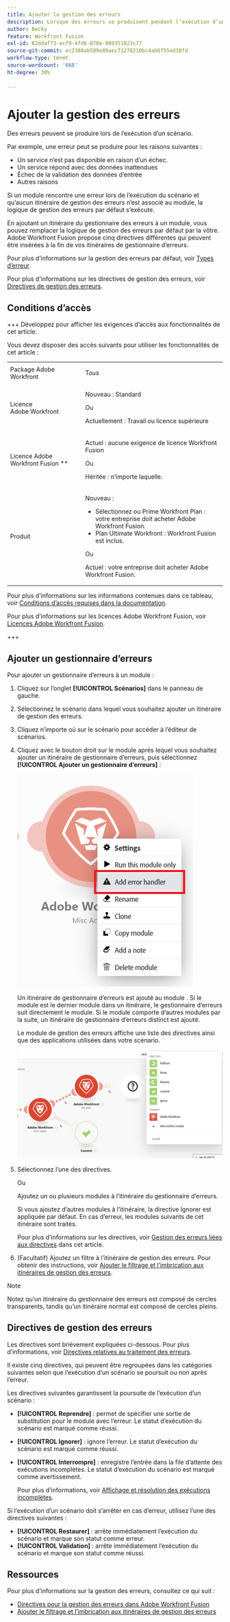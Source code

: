 ```yaml
---
title: Ajouter la gestion des erreurs
description: Lorsque des erreurs se produisent pendant l’exécution d’un scénario, c’est généralement parce qu’un service est indisponible en raison d’une défaillance, qu’un service répond avec des données inattendues ou que la validation des données d’entrée échoue.
author: Becky
feature: Workfront Fusion
exl-id: 82ddaf73-ecf9-4fd6-8f8e-909351023c77
source-git-commit: ec2388ab509e89aec71278210bc4ab6f55ed38fd
workflow-type: tm+mt
source-wordcount: '668'
ht-degree: 30%

---
```


# Ajouter la gestion des erreurs

Des erreurs peuvent se produire lors de l’exécution d’un scénario.

Par exemple, une erreur peut se produire pour les raisons suivantes :

* Un service n’est pas disponible en raison d’un échec.
* Un service répond avec des données inattendues
* Échec de la validation des données d’entrée
* Autres raisons

Si un module rencontre une erreur lors de l’exécution du scénario et qu’aucun itinéraire de gestion des erreurs n’est associé au module, la logique de gestion des erreurs par défaut s’exécute.

En ajoutant un itinéraire du gestionnaire des erreurs à un module, vous pouvez remplacer la logique de gestion des erreurs par défaut par la vôtre. Adobe Workfront Fusion propose cinq directives différentes qui peuvent être insérées à la fin de vos itinéraires de gestionnaire d’erreurs.

Pour plus d’informations sur la gestion des erreurs par défaut, voir [Types d’erreur](/help/workfront-fusion/references/errors/error-processing.md).

Pour plus d’informations sur les directives de gestion des erreurs, voir [Directives de gestion des erreurs](/help/workfront-fusion/references/errors/directives-for-error-handling.md).

## Conditions d’accès

+++ Développez pour afficher les exigences d’accès aux fonctionnalités de cet article.

Vous devez disposer des accès suivants pour utiliser les fonctionnalités de cet article :

<table style="table-layout:auto">
 <col> 
 <col> 
 <tbody> 
  <tr> 
   <td role="rowheader">Package Adobe Workfront 
   <td> <p>Tous</p> </td> 
  </tr> 
  <tr data-mc-conditions=""> 
   <td role="rowheader">Licence Adobe Workfront</td> 
   <td> <p>Nouveau : Standard</p><p>Ou</p><p>Actuellement : Travail ou licence supérieure</p> </td> 
  </tr> 
  <tr> 
   <td role="rowheader">Licence Adobe Workfront Fusion **</td> 
   <td>
   <p>Actuel : aucune exigence de licence Workfront Fusion</p>
   <p>Ou</p>
   <p>Héritée : n’importe laquelle. </p>
   </td> 
  </tr> 
  <tr> 
   <td role="rowheader">Produit</td> 
   <td>
   <p>Nouveau :</p> <ul><li>Sélectionnez ou Prime Workfront Plan : votre entreprise doit acheter Adobe Workfront Fusion.</li><li>Plan Ultimate Workfront : Workfront Fusion est inclus.</li></ul>
   <p>Ou</p>
   <p>Actuel : votre entreprise doit acheter Adobe Workfront Fusion.</p>
   </td> 
  </tr>
 </tbody> 
</table>

Pour plus d’informations sur les informations contenues dans ce tableau, voir [Conditions d’accès requises dans la documentation](/help/workfront-fusion/references/licenses-and-roles/access-level-requirements-in-documentation.md).

Pour plus d’informations sur les licences Adobe Workfront Fusion, voir [Licences Adobe Workfront Fusion](/help/workfront-fusion/set-up-and-manage-workfront-fusion/licensing-operations-overview/license-automation-vs-integration.md).

+++

## Ajouter un gestionnaire d’erreurs

Pour ajouter un gestionnaire d’erreurs à un module :

1. Cliquez sur l’onglet **[!UICONTROL Scénarios]** dans le panneau de gauche.
1. Sélectionnez le scénario dans lequel vous souhaitez ajouter un itinéraire de gestion des erreurs.
1. Cliquez n’importe où sur le scénario pour accéder à l’éditeur de scénarios.
1. Cliquez avec le bouton droit sur le module après lequel vous souhaitez ajouter un itinéraire de gestionnaire d’erreurs, puis sélectionnez **[!UICONTROL Ajouter un gestionnaire d’erreurs]** :

   ![Itinéraire du gestionnaire d’erreurs](assets/error-handler-route.png)

   Un itinéraire de gestionnaire d’erreurs est ajouté au module . Si le module est le dernier module dans un itinéraire, le gestionnaire d’erreurs suit directement le module. Si le module comporte d’autres modules par la suite, un itinéraire de gestionnaire d’erreurs distinct est ajouté.

   Le module de gestion des erreurs affiche une liste des directives ainsi que des applications utilisées dans votre scénario.

   ![Itinéraire d’erreur](assets/error-route.png)

1. Sélectionnez l’une des directives.

   Ou

   Ajoutez un ou plusieurs modules à l’itinéraire du gestionnaire d’erreurs.

   Si vous ajoutez d’autres modules à l’itinéraire, la directive Ignorer est appliquée par défaut. En cas d’erreur, les modules suivants de cet itinéraire sont traités.

   Pour plus d’informations sur les directives, voir [Gestion des erreurs liées aux directives](#error-handling-directives) dans cet article.

1. (Facultatif) Ajoutez un filtre à l’itinéraire de gestion des erreurs. Pour obtenir des instructions, voir [Ajouter le filtrage et l’imbrication aux itinéraires de gestion des erreurs](/help/workfront-fusion/create-scenarios/config-error-handling/advanced-error-handling.md).

>[!NOTE]
>
>Notez qu’un itinéraire du gestionnaire des erreurs est composé de cercles transparents, tandis qu’un itinéraire normal est composé de cercles pleins.

## Directives de gestion des erreurs

Les directives sont brièvement expliquées ci-dessous. Pour plus d’informations, voir [Directives relatives au traitement des erreurs](/help/workfront-fusion/references/errors/directives-for-error-handling.md).

Il existe cinq directives, qui peuvent être regroupées dans les catégories suivantes selon que l’exécution d’un scénario se poursuit ou non après l’erreur.

Les directives suivantes garantissent la poursuite de l’exécution d’un scénario :

* **[!UICONTROL Reprendre]** : permet de spécifier une sortie de substitution pour le module avec l’erreur. Le statut d’exécution du scénario est marqué comme réussi.
* **[!UICONTROL Ignorer]** : ignore l’erreur. Le statut d’exécution du scénario est marqué comme réussi.
* **[!UICONTROL Interrompre]** : enregistre l’entrée dans la file d’attente des exécutions incomplètes. Le statut d’exécution du scénario est marqué comme avertissement.

  Pour plus d’informations, voir [Affichage et résolution des exécutions incomplètes](/help/workfront-fusion/manage-scenarios/view-and-resolve-incomplete-executions.md).

Si l’exécution d’un scénario doit s’arrêter en cas d’erreur, utilisez l’une des directives suivantes :

* **[!UICONTROL Restaurer]** : arrête immédiatement l’exécution du scénario et marque son statut comme erreur.
* **[!UICONTROL Validation]** : arrête immédiatement l’exécution du scénario et marque son statut comme réussi.

## Ressources

Pour plus d’informations sur la gestion des erreurs, consultez ce qui suit :

* [Directives pour la gestion des erreurs dans Adobe Workfront Fusion](/help/workfront-fusion/references/errors/directives-for-error-handling.md)
* [Ajouter le filtrage et l’imbrication aux itinéraires de gestion des erreurs](/help/workfront-fusion/create-scenarios/config-error-handling/advanced-error-handling.md)
